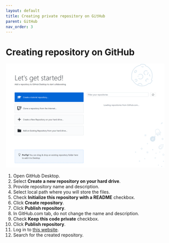 ```yaml
---
layout: default
title: Creating private repository on GitHub
parent: GitHub
nav_order: 3
---
```

 
# Creating repository on GitHub  

![create-repository](/assets/images/create.png) 

1. Open GitHub Desktop.  
2. Select **Create a new repository on your hard drive**.  
3. Provide repository name and description.  
4. Select local path where you will store the files.  
5. Check **Initialize this repository with a README** checkbox.  
6. Click **Create repository**.  
7. Click **Publish repository**.  
8. In GitHub.com tab, do not change the name and description.  
9. Check **Keep this code private** checkbox.  
10. Click **Publish repository**.  
11. Log in to [this website](https://github.com//). 
12. Search for the created repository.  
